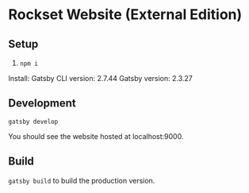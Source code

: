 # Rockset Website (External Edition)

 ## Setup	

1.  `npm i`

Install:
Gatsby CLI version: 2.7.44
Gatsby version: 2.3.27

 ## Development	

 `gatsby develop`	
 
 You should see the website hosted at localhost:9000.

## Build

`gatsby build` to build the production version.
